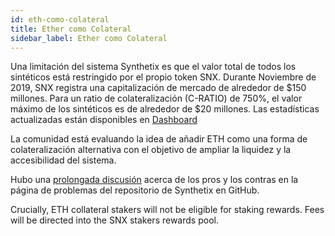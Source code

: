 ```yaml
---
id: eth-como-colateral
title: Ether como Colateral
sidebar_label: Ether como Colateral
---
```

Una limitación del sistema Synthetix es que el valor total de todos los sintéticos está restringido por el propio token SNX. Durante Noviembre de 2019, SNX registra una capitalización de mercado de alrededor de $150 millones. Para un ratio de colateralización (C-RATIO) de 750%, el valor máximo de los sintéticos es de alrededor de $20 millones. Las estadísticas actualizadas están disponibles en <a href="https://dashboard.synthetix.io/" class="link" target="_blank">Dashboard</a>

La comunidad está evaluando la idea de añadir ETH como una forma de colateralización alternativa con el objetivo de ampliar la liquidez y la accesibilidad del sistema.

Hubo una <a href="https://github.com/Synthetixio/synthetix/issues/232" target="_blank" class="link">prolongada discusión</a> acerca de los pros y los contras en la página de problemas del repositorio de Synthetix en GitHub.

Crucially, ETH collateral stakers will not be eligible for staking rewards. Fees will be directed into the SNX stakers rewards pool.
